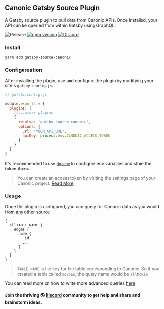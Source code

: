 ## Canonic Gatsby Source Plugin

A Gatsby source plugin to pull data from Canonic APIs. Once installed, your API can be queried from within Gatsby using GraphQL.

![Release](https://github.com/canonic-dev/gatsby-source-canonic/workflows/Release/badge.svg?branch=main)
[![npm version](https://badge.fury.io/js/gatsby-source-canonic.svg)](https://www.npmjs.com/package/gatsby-source-canonic)
[![Discord](https://img.shields.io/discord/765119429171609600?color=%237389D8&label=Discord&logo=discord&logoColor=%23FFF)](https://discord.gg/9dyytsM) 


### Install

```
yarn add gatsby-source-canonic
```


### Configureation

After installing the plugin, use and configure the plugin by modifying your site's `gatsby-config.js`.

```js
// gatsby.config.js

module.exports = {
  plugins: [
    //...other plugins
    {
      resolve: 'gatsby-source-canonic',
      options: {
        url: "YOUR_API_URL",
        apiKey: process.env.CANONIC_ACCESS_TOKEN
      }
    }
  ]
}
```

It's recommended to use [`dotenv`](https://docs.canonic.dev/recipes/creating-content-apis) to configure env variables and store the token there.

> You can create an access token by visiting the settings page of your Canonic project. [Read More](https://docs.canonic.dev/recipes/creating-content-apis)


### Usage

Once the plugin is configured, you can query for Canonic data as you would from any other source

```gql
{
  allTABLE_NAME {
    edges {
      node {
        _id
        ...
      }
    }
  }
}
```

> `TABLE_NAME` is the key for the table corresponding to Canonic. So if you created a table called `movies`, the query name would be `allMovie`

You can read more on how to write more advanced queries [here](https://www.gatsbyjs.com/docs/graphql-reference/)

#### Join the thriving 🌎 [Discord](https://discord.gg/9dyytsM) community to get help and share and brainstorm ideas.
